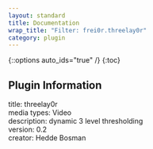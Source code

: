 ```yaml
---
layout: standard
title: Documentation
wrap_title: "Filter: frei0r.threelay0r"
category: plugin
---
```

{::options auto_ids="true" /}
{:toc}

## Plugin Information

title: threelay0r  
media types:
Video  
description: dynamic 3 level thresholding  
version: 0.2  
creator: Hedde Bosman  
